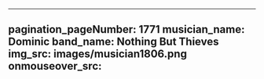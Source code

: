 ------
pagination_pageNumber: 1771
musician_name: Dominic
band_name: Nothing But Thieves
img_src: images/musician1806.png
onmouseover_src: 
------